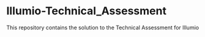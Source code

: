 # Illumio-Technical_Assessment
This repository contains the solution to the Technical Assessment for Illumio
